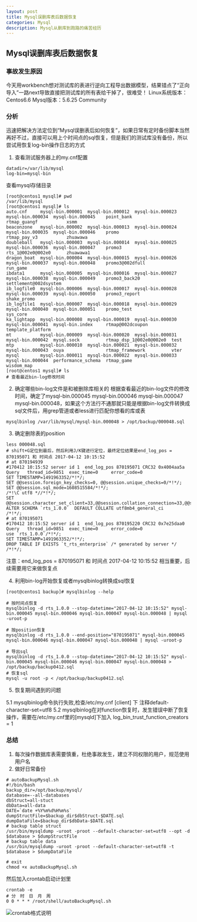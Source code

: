 ```yaml
---
layout: post
title: Mysql误删库表后数据恢复
categories: Mysql
description: Mysql从删库到跑路的痛苦经历
---
```

## Mysql误删库表后数据恢复

### 事故发生原因
今天用workbench想对测试库的表进行逆向工程导出数据模型，结果错点了“正向导入”一路next导致直接把测试库的所有表给干掉了，很难受！
Linux系统版本：Centos6.6
Mysql版本：5.6.25 Community

### 分析
迅速把解决方法定位到“Mysql误删表后如何恢复”，如果日常有定时备份脚本当然再好不过，直接可以用上个时间点的sql恢复，但是我们的测试库没有备份，所以尝试用恢复log-bin操作日志的方式
1. 查看测试服务器上的my.cnf配置

```config
datadir=/var/lib/mysql
log-bin=mysql-bin
```

查看mysql存储目录

```shell
[root@centos1 mysql]# pwd
/var/lib/mysql
[root@centos1 mysql]# ls
auto.cnf     mysql-bin.000001  mysql-bin.000012  mysql-bin.000023  mysql-bin.000034  mysql-bin.000045    point_bank               rtmap_guangf           xsmm
beaconzone   mysql-bin.000002  mysql-bin.000013  mysql-bin.000024  mysql-bin.000035  mysql-bin.000046    promo                    rtmap_pay_v3           zhuawawa
doubleball   mysql-bin.000003  mysql-bin.000014  mysql-bin.000025  mysql-bin.000036  mysql-bin.000047    promo3                   rts_1@002e0@002e0      zhuawawa1
dragon_boat  mysql-bin.000004  mysql-bin.000015  mysql-bin.000026  mysql-bin.000037  mysql-bin.000048    promo3@002dfull          run_game
ibdata1      mysql-bin.000005  mysql-bin.000016  mysql-bin.000027  mysql-bin.000038  mysql-bin.000049    promo3_back20            settlement@002dsystem
ib_logfile0  mysql-bin.000006  mysql-bin.000017  mysql-bin.000028  mysql-bin.000039  mysql-bin.000050    promo3_report            shake_promo
ib_logfile1  mysql-bin.000007  mysql-bin.000018  mysql-bin.000029  mysql-bin.000040  mysql-bin.000051    promo_test               sys_core
ka_lightapp  mysql-bin.000008  mysql-bin.000019  mysql-bin.000030  mysql-bin.000041  mysql-bin.index     rtmap@002dcoupon         template_platform
mt           mysql-bin.000009  mysql-bin.000020  mysql-bin.000031  mysql-bin.000042  mysql.sock          rtmap_dsp_1@002e0@002e0  test
mtp          mysql-bin.000010  mysql-bin.000021  mysql-bin.000032  mysql-bin.000043  ouya                rtmap_framework          vter
mysql        mysql-bin.000011  mysql-bin.000022  mysql-bin.000033  mysql-bin.000044  performance_schema  rtmap_game               wisdom_map
[root@centos1 mysql]# ls
# 查看最近bin-log修改时间
```
2. 确定哪些bin-log文件是和被删除库相关的
根据查看最近的bin-log文件的修改时间，确定了mysql-bin.000045 mysql-bin.000046 mysql-bin.000047 mysql-bin.000048，如果这个方法行不通那就只能是根据bin-log文件转换成sql文件后，用grep管道或者less进行匹配你想看的库或表

```shell
mysqlbinlog /var/lib/mysql/mysql-bin.000048 > /opt/backup/000048.sql
```
3. 确定删除表的position

```shell
less 000048.sql
# shift+G定位到最后，然后利用J/K键进行定位，最终定位结果是end_log_pos = 870195071 和 时间点 2017-04-12 10:15:52
# at 870194939
#170412 10:15:52 server id 1  end_log_pos 870195071 CRC32 0x4004aa5a    Query   thread_id=9851  exec_time=0     error_code=0
SET TIMESTAMP=1491963352/*!*/;
SET @@session.foreign_key_checks=0, @@session.unique_checks=0/*!*/;
SET @@session.sql_mode=1608515584/*!*/;
/*!\C utf8 *//*!*/;
SET @@session.character_set_client=33,@@session.collation_connection=33,@@session.collation_server=45/*!*/;
ALTER SCHEMA `rts_1.0.0`  DEFAULT COLLATE utf8mb4_general_ci
/*!*/;
# at 870195071
#170412 10:15:52 server id 1  end_log_pos 870195220 CRC32 0x7e25daa0    Query   thread_id=9851  exec_time=0     error_code=0
use `rts_1.0.0`/*!*/;
SET TIMESTAMP=1491963352/*!*/;
DROP TABLE IF EXISTS `t_rts_enterprise` /* generated by server */
/*!*/;
```
注意：end_log_pos = 870195071 和 时间点 2017-04-12 10:15:52 相当重要，后续需要用它来做恢复点

4. 利用bin-log开始恢复或者mysqlbinlog转换成sql恢复

```shell
[root@centos1 backup]# mysqlbinlog --help

# 按时间点恢复
mysqlbinlog -d rts_1.0.0 --stop-datetime="2017-04-12 10:15:52" mysql-bin.000045 mysql-bin.000046 mysql-bin.000047 mysql-bin.000048 | mysql -uroot-p

# 按position恢复
mysqlbinlog -d rts_1.0.0 --end-position="870195071" mysql-bin.000045 mysql-bin.000046 mysql-bin.000047 mysql-bin.000048 | mysql -uroot-p
```

```shell
# 导出sql
mysqlbinlog -d rts_1.0.0 --stop-datetime="2017-04-12 10:15:52" mysql-bin.000045 mysql-bin.000046 mysql-bin.000047 mysql-bin.000048 > /opt/backup/backup0412.sql
# 恢复sql
mysql -u root -p < /opt/backup/backup0412.sql
```

5. 恢复期间遇到的问题

5.1 mysqlbinlog命令执行失败,检查/etc/my.cnf [client] 下
注释default-character-set=utf8
5.2 mysqlbinlog在对function恢复时，发生错误中断了恢复操作，需要在/etc/my.cnf里的[mysqld]下加入
log_bin_trust_function_creators = 1



### 总结
1. 每次操作数据库表需要慎重，杜绝事故发生，建立不同权限的用户，规范使用用户名
2. 做好日常备份

```shell
# autoBackupMysql.sh
#!/bin/bash
backup_dir=/opt/backup/mysql/
database=--all-databases
dbStruct=all-stuct
dbData=all-data
DATE=`date +%Y%m%d%H%m%s`
dumpStructFile=$backup_dir$dbStruct-$DATE.sql
dumpDataFile=$backup_dir$dbData-$DATE.sql
# backup table struct
/usr/bin/mysqldump -uroot -proot --default-character-set=utf8 --opt -d $database > $dumpStructFile
# backup table data
/usr/bin/mysqldump -uroot -proot --default-character-set=utf8 -t $database > $dumpDataFile

# exit
chmod +x autoBackupMysql.sh
```
然后加入crontab启动计划里

```shell
crontab -e
# 分　时　日　月　周
0 0 * * * /root/shell/autoBackupMysql.sh
```
![crontab格式说明](http://img.blog.csdn.net/20160804170302727)
